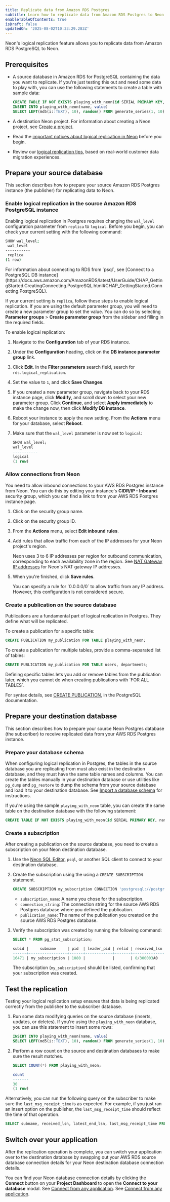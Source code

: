 ```yaml
---
title: Replicate data from Amazon RDS Postgres
subtitle: Learn how to replicate data from Amazon RDS Postgres to Neon
enableTableOfContents: true
isDraft: false
updatedOn: '2025-08-02T10:33:29.283Z'
---
```


<MigrationAssistant/>

Neon's logical replication feature allows you to replicate data from Amazon RDS PostgreSQL to Neon.

## Prerequisites

- A source database in Amazon RDS for PostgreSQL containing the data you want to replicate. If you're just testing this out and need some data to play with, you can use the following statements to create a table with sample data:

  ```sql shouldWrap
  CREATE TABLE IF NOT EXISTS playing_with_neon(id SERIAL PRIMARY KEY, name TEXT NOT NULL, value REAL);
  INSERT INTO playing_with_neon(name, value)
  SELECT LEFT(md5(i::TEXT), 10), random() FROM generate_series(1, 10) s(i);
  ```

- A destination Neon project. For information about creating a Neon project, see [Create a project](/docs/manage/projects#create-a-project).
- Read the [important notices about logical replication in Neon](/docs/guides/logical-replication-neon#important-notices) before you begin.
- Review our [logical replication tips](/docs/guides/logical-replication-tips), based on real-world customer data migration experiences.

<Steps>

## Prepare your source database

This section describes how to prepare your source Amazon RDS Postgres instance (the publisher) for replicating data to Neon.

### Enable logical replication in the source Amazon RDS PostgreSQL instance

Enabling logical replication in Postgres requires changing the `wal_level` configuration parameter from `replica` to `logical`. Before you begin, you can check your current setting with the following command:

```bash
SHOW wal_level;
 wal_level
-----------
 replica
(1 row)
```

<Admonition type="note">
For information about connecting to RDS from `psql`, see [Connect to a PostgreSQL DB instance](https://docs.aws.amazon.com/AmazonRDS/latest/UserGuide/CHAP_GettingStarted.CreatingConnecting.PostgreSQL.html#CHAP_GettingStarted.Connecting.PostgreSQL).
</Admonition>

If your current setting is `replica`, follow these steps to enable logical replication. If you are using the default parameter group, you will need to create a new parameter group to set the value. You can do so by selecting **Parameter groups** > **Create parameter group** from the sidebar and filling in the required fields.

To enable logical replication:

1. Navigate to the **Configuration** tab of your RDS instance.
2. Under the **Configuration** heading, click on the **DB instance parameter group** link.
3. Click **Edit**. In the **Filter parameters** search field, search for `rds.logical_replication`.
4. Set the value to `1`, and click **Save Changes**.
5. If you created a new parameter group, navigate back to your RDS instance page, click **Modify**, and scroll down to select your new parameter group. Click **Continue**, and select **Apply immediately** to make the change now, then click **Modify DB instance**.
6. Reboot your instance to apply the new setting. From the **Actions** menu for your database, select **Reboot**.
7. Make sure that the `wal_level` parameter is now set to `logical`:

   ```sql
   SHOW wal_level;
   wal_level
   -----------
   logical
   (1 row)
   ```

### Allow connections from Neon

You need to allow inbound connections to your AWS RDS Postgres instance from Neon. You can do this by editing your instance's **CIDR/IP - Inbound** security group, which you can find a link to from your AWS RDS Postgres instance page.

1. Click on the security group name.
2. Click on the security group ID.
3. From the **Actions** menu, select **Edit inbound rules**.
4. Add rules that allow traffic from each of the IP addresses for your Neon project's region.

   Neon uses 3 to 6 IP addresses per region for outbound communication, corresponding to each availability zone in the region. See [NAT Gateway IP addresses](/docs/introduction/regions#nat-gateway-ip-addresses) for Neon's NAT gateway IP addresses.

5. When you're finished, click **Save rules**.

   <Admonition type="note">
   You can specify a rule for `0.0.0.0/0` to allow traffic from any IP address. However, this configuration is not considered secure.
   </Admonition>

### Create a publication on the source database

Publications are a fundamental part of logical replication in Postgres. They define what will be replicated.

To create a publication for a specific table:

```sql shouldWrap
CREATE PUBLICATION my_publication FOR TABLE playing_with_neon;
```

To create a publication for multiple tables, provide a comma-separated list of tables:

```sql shouldWrap
CREATE PUBLICATION my_publication FOR TABLE users, departments;
```

<Admonition type="note">
Defining specific tables lets you add or remove tables from the publication later, which you cannot do when creating publications with `FOR ALL TABLES`.
</Admonition>

For syntax details, see [CREATE PUBLICATION](https://www.postgresql.org/docs/current/sql-createpublication.html), in the PostgreSQL documentation.

## Prepare your destination database

This section describes how to prepare your source Neon Postgres database (the subscriber) to receive replicated data from your AWS RDS Postgres instance.

### Prepare your database schema

When configuring logical replication in Postgres, the tables in the source database you are replicating from must also exist in the destination database, and they must have the same table names and columns. You can create the tables manually in your destination database or use utilities like `pg_dump` and `pg_restore` to dump the schema from your source database and load it to your destination database. See [Import a database schema](/docs/import/import-schema-only) for instructions.

If you're using the sample `playing_with_neon` table, you can create the same table on the destination database with the following statement:

```sql shouldWrap
CREATE TABLE IF NOT EXISTS playing_with_neon(id SERIAL PRIMARY KEY, name TEXT NOT NULL, value REAL);
```

### Create a subscription

After creating a publication on the source database, you need to create a subscription on your Neon destination database.

1. Use the [Neon SQL Editor](/docs/get-started/query-with-neon-sql-editor), `psql`, or another SQL client to connect to your destination database.
2. Create the subscription using the using a `CREATE SUBSCRIPTION` statement.

   ```sql shouldWrap
   CREATE SUBSCRIPTION my_subscription CONNECTION 'postgresql://postgres:password@database-1.czmwaio8k05k.us-east-2.rds.amazonaws.com/postgres' PUBLICATION my_publication;
   ```

   - `subscription_name`: A name you chose for the subscription.
   - `connection_string`: The connection string for the source AWS RDS Postgres database where you defined the publication.
   - `publication_name`: The name of the publication you created on the source AWS RDS Postgres database.

3. Verify the subscription was created by running the following command:

   ```sql
   SELECT * FROM pg_stat_subscription;

   subid |     subname     | pid  | leader_pid | relid | received_lsn |      last_msg_send_time       |     last_msg_receipt_time     | latest_end_lsn |        latest_end_time
   ------+-----------------+------+------------+-------+--------------+-------------------------------+-------------------------------+----------------+-------------------------------
   16471 | my_subscription | 1080 |            |       | 0/300003A0   | 2024-08-13 20:25:08.011501+00 | 2024-08-13 20:25:08.013521+00 | 0/300003A0     | 2024-08-13 20:25:08.011501+00
   ```

   The subscription (`my_subscription`) should be listed, confirming that your subscription was created.

## Test the replication

Testing your logical replication setup ensures that data is being replicated correctly from the publisher to the subscriber database.

1. Run some data modifying queries on the source database (inserts, updates, or deletes). If you're using the `playing_with_neon` database, you can use this statement to insert some rows:

   ```sql
   INSERT INTO playing_with_neon(name, value)
   SELECT LEFT(md5(i::TEXT), 10), random() FROM generate_series(1, 10) s(i);
   ```

2. Perform a row count on the source and destination databases to make sure the result matches.

   ```sql
   SELECT COUNT(*) FROM playing_with_neon;

   count
   -------
   30
   (1 row)
   ```

Alternatively, you can run the following query on the subscriber to make sure the `last_msg_receipt_time` is as expected. For example, if you just ran an insert option on the publisher, the `last_msg_receipt_time` should reflect the time of that operation.

```sql
SELECT subname, received_lsn, latest_end_lsn, last_msg_receipt_time FROM pg_catalog.pg_stat_subscription;
```

## Switch over your application

After the replication operation is complete, you can switch your application over to the destination database by swapping out your AWS RDS source database connection details for your Neon destination database connection details.

You can find your Neon database connection details by clicking the **Connect** button on your **Project Dashboard** to open the **Connect to your database** modal. See [Connect from any application](/docs/connect/connect-from-any-app). See [Connect from any application](/docs/connect/connect-from-any-app).

</Steps>

